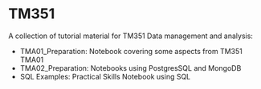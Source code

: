 # TM351
A collection of tutorial material for TM351 Data management and analysis:

- TMA01_Preparation: Notebook covering some aspects from TM351 TMA01
- TMA02_Preparation: Notebooks using PostgresSQL and MongoDB
- SQL Examples: Practical Skills Notebook using SQL
